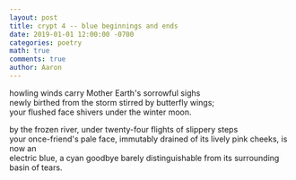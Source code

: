 ```yaml
---
layout: post
title: crypt 4 -- blue beginnings and ends
date: 2019-01-01 12:00:00 -0700
categories: poetry 
math: true
comments: true
author: Aaron
---
```


howling winds carry Mother Earth's sorrowful sighs  
newly birthed from the storm stirred by butterfly wings;  
your flushed face shivers under the winter moon.

by the frozen river, under twenty-four flights of slippery steps  
your once-friend's pale face, immutably drained of its lively pink cheeks, is now an  
electric blue, a cyan goodbye barely distinguishable from its surrounding basin of tears.